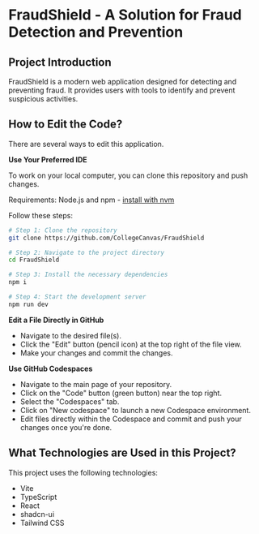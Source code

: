 # FraudShield - A Solution for Fraud Detection and Prevention

## Project Introduction

FraudShield is a modern web application designed for detecting and preventing fraud. It provides users with tools to identify and prevent suspicious activities.

## How to Edit the Code?

There are several ways to edit this application.

**Use Your Preferred IDE**

To work on your local computer, you can clone this repository and push changes.

Requirements: Node.js and npm - [install with nvm](https://github.com/nvm-sh/nvm#installing-and-updating)

Follow these steps:

```sh
# Step 1: Clone the repository
git clone https://github.com/CollegeCanvas/FraudShield

# Step 2: Navigate to the project directory
cd FraudShield

# Step 3: Install the necessary dependencies
npm i

# Step 4: Start the development server
npm run dev
```

**Edit a File Directly in GitHub**

- Navigate to the desired file(s).
- Click the "Edit" button (pencil icon) at the top right of the file view.
- Make your changes and commit the changes.

**Use GitHub Codespaces**

- Navigate to the main page of your repository.
- Click on the "Code" button (green button) near the top right.
- Select the "Codespaces" tab.
- Click on "New codespace" to launch a new Codespace environment.
- Edit files directly within the Codespace and commit and push your changes once you're done.

## What Technologies are Used in this Project?

This project uses the following technologies:

- Vite
- TypeScript
- React
- shadcn-ui
- Tailwind CSS

